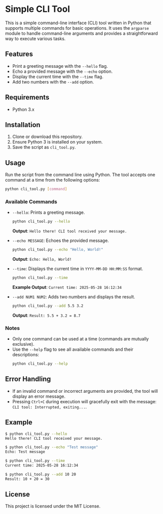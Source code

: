 # Simple CLI Tool

This is a simple command-line interface (CLI) tool written in Python that supports multiple commands for basic operations. It uses the `argparse` module to handle command-line arguments and provides a straightforward way to execute various tasks.

## Features
- Print a greeting message with the `--hello` flag.
- Echo a provided message with the `--echo` option.
- Display the current time with the `--time` flag.
- Add two numbers with the `--add` option.

## Requirements
- Python 3.x

## Installation
1. Clone or download this repository.
2. Ensure Python 3 is installed on your system.
3. Save the script as `cli_tool.py`.

## Usage
Run the script from the command line using Python. The tool accepts one command at a time from the following options:

```bash
python cli_tool.py [command]
```

### Available Commands
- `--hello`: Prints a greeting message.
  ```bash
  python cli_tool.py --hello
  ```
  **Output**: `Hello there! CLI tool received your message.`

- `--echo MESSAGE`: Echoes the provided message.
  ```bash
  python cli_tool.py --echo "Hello, World!"
  ```
  **Output**: `Echo: Hello, World!`

- `--time`: Displays the current time in `YYYY-MM-DD HH:MM:SS` format.
  ```bash
  python cli_tool.py --time
  ```
  **Example Output**: `Current time: 2025-05-28 16:12:34`

- `--add NUM1 NUM2`: Adds two numbers and displays the result.
  ```bash
  python cli_tool.py --add 5.5 3.2
  ```
  **Output**: `Result: 5.5 + 3.2 = 8.7`

### Notes
- Only one command can be used at a time (commands are mutually exclusive).
- Use the `--help` flag to see all available commands and their descriptions:
  ```bash
  python cli_tool.py --help
  ```

## Error Handling
- If an invalid command or incorrect arguments are provided, the tool will display an error message.
- Pressing `Ctrl+C` during execution will gracefully exit with the message: `CLI tool: Interrupted, exiting...`.

## Example
```bash
$ python cli_tool.py --hello
Hello there! CLI tool received your message.

$ python cli_tool.py --echo "Test message"
Echo: Test message

$ python cli_tool.py --time
Current time: 2025-05-28 16:12:34

$ python cli_tool.py --add 10 20
Result: 10 + 20 = 30
```

## License
This project is licensed under the MIT License.